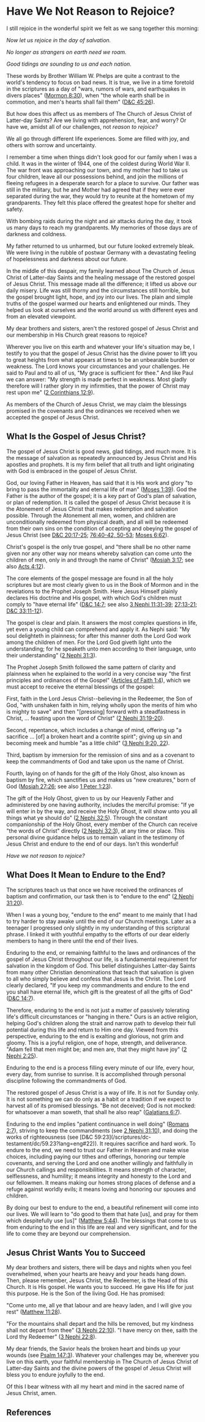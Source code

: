 # Have We Not Reason to Rejoice?

I still rejoice in the wonderful spirit we felt as we sang together this
morning:

_Now let us rejoice in the day of salvation._

_No longer as strangers on earth need we roam._

_Good tidings are sounding to us and each nation._

These words by Brother William W. Phelps are quite a contrast to the world's
tendency to focus on bad news. It is true, we live in a time foretold in the
scriptures as a day of "wars, rumors of wars, and earthquakes in divers
places" ([Mormon 8:30](/scriptures/bofm/morm/8.30?lang=eng#29)), when "the
whole earth shall be in commotion, and men's hearts shall fail them" ([D&amp;C
45:26](/scriptures/dc-testament/dc/45.26?lang=eng#25)).

But how does this affect us as members of The Church of Jesus Christ of
Latter-day Saints? Are we living with apprehension, fear, and worry? Or have
we, amidst all of our challenges, not _reason to rejoice?_

We all go through different life experiences. Some are filled with joy, and
others with sorrow and uncertainty.

I remember a time when things didn't look good for our family when I was a
child. It was in the winter of 1944, one of the coldest during World War II.
The war front was approaching our town, and my mother had to take us four
children, leave all our possessions behind, and join the millions of fleeing
refugees in a desperate search for a place to survive. Our father was still in
the military, but he and Mother had agreed that if they were ever separated
during the war, they would try to reunite at the hometown of my grandparents.
They felt this place offered the greatest hope for shelter and safety.

With bombing raids during the night and air attacks during the day, it took us
many days to reach my grandparents. My memories of those days are of darkness
and coldness.

My father returned to us unharmed, but our future looked extremely bleak. We
were living in the rubble of postwar Germany with a devastating feeling of
hopelessness and darkness about our future.

In the middle of this despair, my family learned about The Church of Jesus
Christ of Latter-day Saints and the healing message of the restored gospel of
Jesus Christ. This message made all the difference; it lifted us above our
daily misery. Life was still thorny and the circumstances still horrible, but
the gospel brought light, hope, and joy into our lives. The plain and simple
truths of the gospel warmed our hearts and enlightened our minds. They helped
us look at ourselves and the world around us with different eyes and from an
elevated viewpoint.

My dear brothers and sisters, aren't the restored gospel of Jesus Christ and
our membership in His Church great reasons to rejoice?

Wherever you live on this earth and whatever your life's situation may be, I
testify to you that the gospel of Jesus Christ has the divine power to lift
you to great heights from what appears at times to be an unbearable burden or
weakness. The Lord knows your circumstances and your challenges. He said to
Paul and to all of us, "My grace is sufficient for thee." And like Paul we can
answer: "My strength is made perfect in weakness. Most gladly therefore will I
rather glory in my infirmities, that the power of Christ may rest upon me" ([2
Corinthians 12:9](/scriptures/nt/2-cor/12.9?lang=eng#8)).

As members of the Church of Jesus Christ, we may claim the blessings promised
in the covenants and the ordinances we received when we accepted the gospel of
Jesus Christ.

## What Is the Gospel of Jesus Christ?

The gospel of Jesus Christ is good news, glad tidings, and much more. It is
the message of salvation as repeatedly announced by Jesus Christ and His
apostles and prophets. It is my firm belief that all truth and light
originating with God is embraced in the gospel of Jesus Christ.

God, our loving Father in Heaven, has said that it is His work and glory "to
bring to pass the immortality and eternal life of man" ([Moses
1:39](/scriptures/pgp/moses/1.39?lang=eng#38)). God the Father is the author
of the gospel; it is a key part of God's plan of salvation, or plan of
redemption. It is called the gospel of Jesus Christ because it is the
Atonement of Jesus Christ that makes redemption and salvation possible.
Through the Atonement all men, women, and children are unconditionally
redeemed from physical death, and all will be redeemed from their own sins on
the condition of accepting and obeying the gospel of Jesus Christ (see
[D&amp;C 20:17-25](/scriptures/dc-testament/dc/20.17-25?lang=eng#16);
[76:40-42, 50-53](/scriptures/dc-testament/dc/76.40-42,50-53?lang=eng#39);
[Moses 6:62](/scriptures/pgp/moses/6.62?lang=eng#61)).

Christ's gospel is the only true gospel, and "there shall be no other name
given nor any other way nor means whereby salvation can come unto the children
of men, only in and through the name of Christ" ([Mosiah
3:17](/scriptures/bofm/mosiah/3.17?lang=eng#16); see also [Acts
4:12](/scriptures/nt/acts/4.12?lang=eng#11)).

The core elements of the gospel message are found in all the holy scriptures
but are most clearly given to us in the Book of Mormon and in the revelations
to the Prophet Joseph Smith. Here Jesus Himself plainly declares His doctrine
and His gospel, with which God's children must comply to "have eternal life"
([D&amp;C 14:7](/scriptures/dc-testament/dc/14.7?lang=eng#6); see also [3
Nephi 11:31-39](/scriptures/bofm/3-ne/11.31-39?lang=eng#30);
[27:13-21](/scriptures/bofm/3-ne/27.13-21?lang=eng#12); [D&amp;C
33:11-12](/scriptures/dc-testament/dc/33.11-12?lang=eng#10)).

The gospel is clear and plain. It answers the most complex questions in life,
yet even a young child can comprehend and apply it. As Nephi said: "My soul
delighteth in plainness; for after this manner doth the Lord God work among
the children of men. For the Lord God giveth light unto the understanding; for
he speaketh unto men according to their language, unto their understanding"
([2 Nephi 31:3](/scriptures/bofm/2-ne/31.3?lang=eng#2)).

The Prophet Joseph Smith followed the same pattern of clarity and plainness
when he explained to the world in a very concise way "the first principles and
ordinances of the Gospel" ([Articles of Faith
1:4](/scriptures/pgp/a-of-f/1.4?lang=eng#3)), which we must accept to receive
the eternal blessings of the gospel:

First, faith in the Lord Jesus Christ--believing in the Redeemer, the Son of
God, "with unshaken faith in him, relying wholly upon the merits of him who is
mighty to save" and then "[pressing] forward with a steadfastness in Christ, ...
feasting upon the word of Christ" ([2 Nephi
31:19-20](/scriptures/bofm/2-ne/31.19-20?lang=eng#18)).

Second, repentance, which includes a change of mind, offering up "a sacrifice
... [of] a broken heart and a contrite spirit"; giving up sin and becoming meek
and humble "as a little child" ([3 Nephi 9:20,
22](/scriptures/bofm/3-ne/9.20,22?lang=eng#19)).

Third, baptism by immersion for the remission of sins and as a covenant to
keep the commandments of God and take upon us the name of Christ.

Fourth, laying on of hands for the gift of the Holy Ghost, also known as
baptism by fire, which sanctifies us and makes us "new creatures," born of God
([Mosiah 27:26](/scriptures/bofm/mosiah/27.26?lang=eng#25); see also [1 Peter
1:23](/scriptures/nt/1-pet/1.23?lang=eng#22)).

The gift of the Holy Ghost, given to us by our Heavenly Father and
administered by one having authority, includes the merciful promise: "If ye
will enter in by the way, and receive the Holy Ghost, it will show unto you
all things what ye should do" ([2 Nephi
32:5](/scriptures/bofm/2-ne/32.5?lang=eng#4)). Through the constant
companionship of the Holy Ghost, every member of the Church can receive "the
words of Christ" directly ([2 Nephi
32:3](/scriptures/bofm/2-ne/32.3?lang=eng#2)), at any time or place. This
personal divine guidance helps us to remain valiant in the testimony of Jesus
Christ and endure to the end of our days. Isn't this wonderful!

_Have we not reason to rejoice?_

## What Does It Mean to Endure to the End?

The scriptures teach us that once we have received the ordinances of baptism
and confirmation, our task then is to "endure to the end" ([2 Nephi
31:20](/scriptures/bofm/2-ne/31.20?lang=eng#19)).

When I was a young boy, "endure to the end" meant to me mainly that I had to
try harder to stay awake until the end of our Church meetings. Later as a
teenager I progressed only slightly in my understanding of this scriptural
phrase. I linked it with youthful empathy to the efforts of our dear elderly
members to hang in there until the end of their lives.

Enduring to the end, or remaining faithful to the laws and ordinances of the
gospel of Jesus Christ throughout our life, is a fundamental requirement for
salvation in the kingdom of God. This belief distinguishes Latter-day Saints
from many other Christian denominations that teach that salvation is given to
all who simply believe and confess that Jesus is the Christ. The Lord clearly
declared, "If you keep my commandments and endure to the end you shall have
eternal life, which gift is the greatest of all the gifts of God" ([D&amp;C
14:7](/scriptures/dc-testament/dc/14.7?lang=eng#6)).

Therefore, enduring to the end is not just a matter of passively tolerating
life's difficult circumstances or "hanging in there." Ours is an active
religion, helping God's children along the strait and narrow path to develop
their full potential during this life and return to Him one day. Viewed from
this perspective, enduring to the end is exalting and glorious, not grim and
gloomy. This is a joyful religion, one of hope, strength, and deliverance.
"Adam fell that men might be; and men are, that they might have joy" ([2 Nephi
2:25](/scriptures/bofm/2-ne/2.25?lang=eng#24)).

Enduring to the end is a process filling every minute of our life, every hour,
every day, from sunrise to sunrise. It is accomplished through personal
discipline following the commandments of God.

The restored gospel of Jesus Christ is a way of life. It is not for Sunday
only. It is not something we can do only as a habit or a tradition if we
expect to harvest all of its promised blessings. "Be not deceived; God is not
mocked: for whatsoever a man soweth, that shall he also reap" ([Galatians
6:7](/scriptures/nt/gal/6.7?lang=eng#6)).

Enduring to the end implies "patient continuance in well doing" ([Romans
2:7](/scriptures/nt/rom/2.7?lang=eng#6)), striving to keep the commandments
(see [2 Nephi 31:10](/scriptures/bofm/2-ne/31.10?lang=eng#9)), and doing the
works of righteousness (see [D&amp;C 59:23](/scriptures/dc-
testament/dc/59.23?lang=eng#22)). It requires sacrifice and hard work. To
endure to the end, we need to trust our Father in Heaven and make wise
choices, including paying our tithes and offerings, honoring our temple
covenants, and serving the Lord and one another willingly and faithfully in
our Church callings and responsibilities. It means strength of character,
selflessness, and humility; it means integrity and honesty to the Lord and our
fellowmen. It means making our homes strong places of defense and a refuge
against worldly evils; it means loving and honoring our spouses and children.

By doing our best to endure to the end, a beautiful refinement will come into
our lives. We will learn to "do good to them that hate [us], and pray for them
which despitefully use [us]" ([Matthew
5:44](/scriptures/nt/matt/5.44?lang=eng#43)). The blessings that come to us
from enduring to the end in this life are real and very significant, and for
the life to come they are beyond our comprehension.

## Jesus Christ Wants You to Succeed

My dear brothers and sisters, there will be days and nights when you feel
overwhelmed, when your hearts are heavy and your heads hang down. Then, please
remember, Jesus Christ, the Redeemer, is the Head of this Church. It is His
gospel. He wants you to succeed. He gave His life for just this purpose. He is
the Son of the living God. He has promised:

"Come unto me, all ye that labour and are heavy laden, and I will give you
rest" ([Matthew 11:28](/scriptures/nt/matt/11.28?lang=eng#27)).

"For the mountains shall depart and the hills be removed, but my kindness
shall not depart from thee" ([3 Nephi
22:10](/scriptures/bofm/3-ne/22.10?lang=eng#9)). "I have mercy on thee, saith
the Lord thy Redeemer" ([3 Nephi
22:8](/scriptures/bofm/3-ne/22.8?lang=eng#7)).

My dear friends, the Savior heals the broken heart and binds up your wounds
(see [Psalm 147:3](/scriptures/ot/ps/147.3?lang=eng#2)). Whatever your
challenges may be, wherever you live on this earth, your faithful membership
in The Church of Jesus Christ of Latter-day Saints and the divine powers of
the gospel of Jesus Christ will bless you to endure joyfully to the end.

Of this I bear witness with all my heart and mind in the sacred name of Jesus
Christ, amen.

## References

